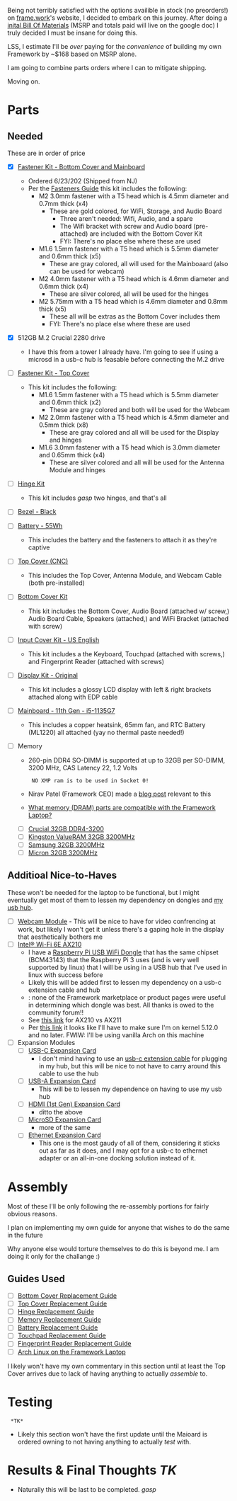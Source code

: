 Being not terribly satisfied with the options availible in stock (no preorders!) on [frame.work](https://frame.work/)'s website, I decided to embark on this journey. After doing a [inital Bill Of Materials](https://docs.google.com/spreadsheets/d/1YayfsNAYgf5DBEC524bHOcLVi5MpsAGUarsPbGo8w/edit?usp=sharing) (MSRP and totals paid will live on the google doc) I truly decided I must be insane for doing this.

LSS, I estimate I'll be *over* paying for the *convenience* of building my own Framework by ~$168 based on MSRP alone.

I am going to combine parts orders where I can to mitigate shipping.

Moving on.

# Parts

## Needed
These are in order of price
- [x] [Fastener Kit - Bottom Cover and Mainboard](https://frame.work/products/fastener-kit-bottom-cover-and-mainboard)
     - Ordered 6/23/202 (Shipped from NJ)
     - Per the [Fasteners Guide](https://guides.frame.work/Guide/Fasteners+Guide/106?lang=en) this kit includes the following:
          - M2 3.0mm fastener with a T5 head which is 4.5mm diameter and 0.7mm thick (x4)
               - These are gold colored, for WiFi, Storage, and Audio Board
                    - Three aren't needed: Wifi, Audio, and a spare
                    - The Wifi bracket with screw and Audio board (pre-attached) are included with the Bottom Cover Kit
                    - FYI: There's no place else where these are used
          - M1.6 1.5mm fastener with a T5 head which is 5.5mm diameter and 0.6mm thick (x5)
               - These are gray colored, all will used for the Mainboaard (also can be used for webcam)
          - M2 4.0mm fastener with a T5 head which is 4.6mm diameter and 0.6mm thick (x4)
               - These are silver colored, all will be used for the hinges
          - M2 5.75mm with a T5 head which is 4.6mm diameter and 0.8mm thick (x5)
               - These all will be extras as the Bottom Cover includes them
               - FYI: There's no place else where these are used
 - [x] 512GB M.2 Crucial 2280 drive
     - I have this from a tower I already have. I'm going to see if using a microsd in a usb-c hub is feasable before connecting the M.2 drive

- [ ] [Fastener Kit - Top Cover](https://frame.work/products/fastener-kit-top-cover?v=FRANGY0001)
     - This kit includes the following:
          - M1.6 1.5mm fastener with a T5 head which is 5.5mm diameter and 0.6mm thick (x2)
               - These are gray colored and both will be used for the Webcam
          - M2 2.0mm fastener with a T5 head which is 4.5mm diameter and 0.5mm thick (x8)
               - These are gray colored and all will be used for the Display and hinges
          - M1.6 3.0mm fastener with a T5 head which is 3.0mm diameter and 0.65mm thick (x4)
               - These are silver colored and all will be used for the Antenna Module and hinges
- [ ] [Hinge Kit](https://frame.work/products/hinge-kit-2nd-gen-3-5kg)
     - This kit includes *gasp* two hinges, and that's all
- [ ] [Bezel - Black](https://frame.work/products/bezel?v=FRANCB0011)
- [ ] [Battery - 55Wh](https://frame.work/products/battery?v=FRANBBAT01)
     - This includes the battery and the fasteners to attach it as they're captive
- [ ] [Top Cover (CNC)](https://frame.work/products/top-cover-cnc)
     - This includes the Top Cover, Antenna Module, and Webcam Cable (both pre-installed)
- [ ] [Bottom Cover Kit](https://frame.work/products/bottom-cover-kit/)
     - This kit includes the Bottom Cover, Audio Board (attached w/ screw,) Audio Board Cable, Speakers (attached,) and WiFi Bracket (attached with screw)
- [ ] [Input Cover Kit - US English](https://frame.work/products/input-cover-kit?v=FRANHC0001)
     - This kit includes a the Keyboard, Touchpad (attached with screws,) and Fingerprint Reader (attached with screws)
- [ ] [Display Kit - Original](https://frame.work/products/display-kit?v=FRANFX0001)
     - This kit includes a glossy LCD display with left & right brackets attached along with EDP cable
- [ ] [Mainboard - 11th Gen - i5-1135G7](https://frame.work/products/mainboard-11th-gen-intel-core?v=FRANFG000A)
     - This includes a copper heatsink, 65mm fan, and  RTC Battery (ML1220) all attached (yay no thermal paste needed!)
- [ ] Memory
     - 260-pin DDR4 SO-DIMM is supported at up to 32GB per SO-DIMM, 3200 MHz, CAS Latency 22, 1.2 Volts

            NO XMP ram is to be used in Socket 0!
     - Nirav Patel (Framework CEO) made a [blog post](https://frame.work/blog/storage-memory-and-wifi) relevant to this
     - [What memory (DRAM) parts are compatible with the Framework Laptop?](https://knowledgebase.frame.work/what-memory-dram-parts-are-compatible-with-the-framework-laptop-ry_jbS8Ru)
     - [ ] [Crucial 32GB DDR4-3200](https://www.crucial.com/memory/ddr4/ct32g4sfd832a)
     - [ ] [Kingston ValueRAM 32GB 3200MHz](https://www.amazon.com/Kingston-Laptop-3200MHz-KVR32S22D8-32/dp/B08K5H4HBQ/)
     - [ ] [Samsung 32GB 3200MHz](https://www.amazon.com/3200MHz-PC4-25600-260-Pin-SODIMM-M471A4G43AB1-CWE/dp/B08FBNQXC4/)
     - [ ] [Micron 32GB 3200MHz](https://www.amazon.com/Micron-SODIMM-MTA16ATF4G64HZ-3G2-Notebook-Systems/dp/B0BH42Z6YY)

## Additioal Nice-to-Haves
These won't be needed for the laptop to be functional, but I might eventually get most of them to lessen my dependency on dongles and [my usb hub](https://www.hypershop.com/products/hyperdrive-solo-hub-for-usb-c-macbook-pc-devices).
- [ ] [Webcam Module](https://frame.work/products/webcam-module?v=FRANCPPA01)
      - This will be nice to have for video confrencing at work, but likely I won't get it unless there's a gaping hole in the display that aesthetically bothers me 
- [ ] [Intel® Wi-Fi 6E AX210](https://frame.work/products/intel-wi-fi-6e-ax210-no-vpro)
     - I have a [Raspberry Pi USB WiFi Dongle](https://www.raspberrypi.com/products/raspberry-pi-usb-wifi-dongle/) that has the same chipset (BCM43143) that the Raspberry Pi 3 uses (and is very well supported by linux) that I will be using in a USB hub that I've used in linux with success before
     - Likely this will be added first to lessen my dependency on a usb-c extension cable and hub
     - : none of the Framework marketplace or product pages were useful in determining which dongle was best. All thanks is owed to the community forum!!
     - See [this link](https://community.frame.work/t/is-25the-ax210-better-than-the-ax211/31943) for AX210 vs AX211
     - Per [this link](https://community.frame.work/t/solved-using-the-ax210-with-linux-on-the-framework-laptop/1844) it looks like I'll have to make sure I'm on kernel 5.12.0 and no later. FWIW: I'll be using vanilla Arch on this machine
- [ ] Expansion Modules
     - [ ] [USB-C Expansion Card](https://frame.work/products/usb-c-expansion-card?v=FRACCKBZ01)
          - I don't mind having to use an [usb-c extension cable](https://www.newegg.com/p/181-005S-000A5) for plugging in my hub, but this will be nice to not have to carry around this cable to use the hub
     - [ ] [USB-A Expansion Card](https://frame.work/products/usb-a-expansion-card)
          - This will be to lessen my dependence on having to use my usb hub
     - [ ] [HDMI (1st Gen) Expansion Card](https://frame.work/products/hdmi-expansion-card)
          - ditto the above
     - [ ] [MicroSD Expansion Card](https://frame.work/products/microsd-expansion-card)
          - more of the same
     - [ ] [Ethernet Expansion Card](https://frame.work/products/ethernet-expansion-card)
          - This one is the most gaudy of all of them, considering it sticks out as far as it does, and I may opt for a usb-c to ethernet adapter or an all-in-one docking solution instead of it.
  
# Assembly
Most of these I'll be only following the re-assembly portions for fairly obvious reasons.

I plan on implementing my own guide for anyone that wishes to do the same in the future

Why anyone else would torture themselves to do this is beyond me. I am doing it only for the challange :)

## Guides Used
- [ ] [Bottom Cover Replacement Guide](https://guides.frame.work/Guide/Bottom+Cover+Replacement+Guide/107?lang=en)
- [ ] [Top Cover Replacement Guide](https://guides.frame.work/Guide/Top+Cover+Replacement+Guide/118?lang=en)
- [ ] [Hinge Replacement Guide](https://guides.frame.work/Guide/Hinge+Replacement+Guide/104?lang=en)
- [ ] [Memory Replacement Guide](https://guides.frame.work/Guide/Memory+Replacement+Guide/94?lang=en)
- [ ] [Battery Replacement Guide](https://guides.frame.work/Guide/Battery+Replacement+Guide/85?lang=en)
- [ ] [Touchpad Replacement Guide](https://guides.frame.work/Guide/Touchpad+Replacement+Guide/90?lang=en)
- [ ] [Fingerprint Reader Replacement Guide](https://guides.frame.work/Guide/Fingerprint+Reader+Replacement+Guide/91?lang=en)
- [ ] [Arch Linux on the Framework Laptop](https://community.frame.work/t/arch-linux-on-the-framework-laptop/3843)

I likely won't have my own commentary in this section until at least the Top Cover arrives due to lack of having anything to actually *assemble* to.

# Testing
     *TK*
- Likely this section won't have the first update until the Maioard is ordered owning to not having anything to actually *test* with.

# Results & Final Thoughts *TK*
- Naturally this will be last to be completed. *gasp*

